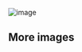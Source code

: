 ![image](https://github.com/user-attachments/assets/b36240ff-d3a9-4173-b16f-79a9ebf63a06)
## More images
